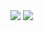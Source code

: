 <img src="https://github-readme-stats.vercel.app/api?username=TakeruEndo&show_icons=true&theme=tokyonight" />
<img src="https://github-readme-stats.vercel.app/api/top-langs/?username=TakeruEndo" />

